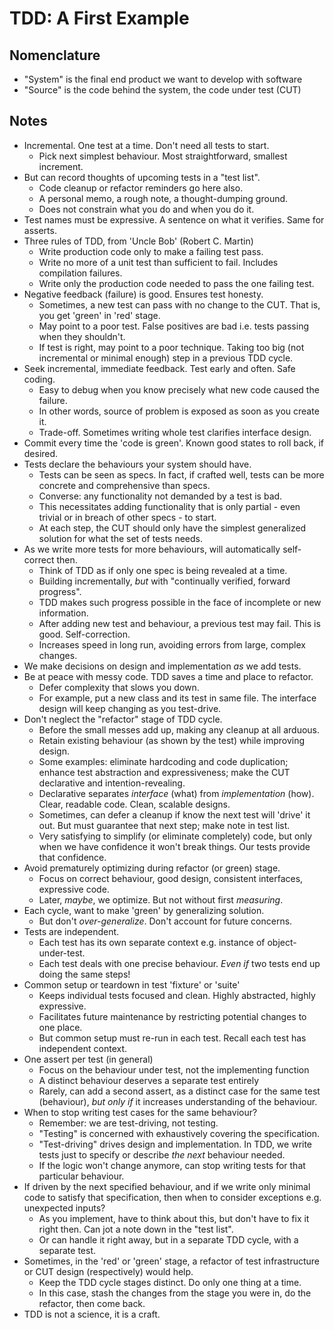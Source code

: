 # TDD: A First Example

## Nomenclature

- "System" is the final end product we want to develop with software
- "Source" is the code behind the system, the code under test (CUT)

## Notes

- Incremental. One test at a time. Don't need all tests to start.
    - Pick next simplest behaviour. Most straightforward, smallest increment.
- But can record thoughts of upcoming tests in a "test list".
    - Code cleanup or refactor reminders go here also.
    - A personal memo, a rough note, a thought-dumping ground.
    - Does not constrain what you do and when you do it.
- Test names must be expressive. A sentence on what it verifies. Same for asserts.
- Three rules of TDD, from 'Uncle Bob' (Robert C. Martin)
    - Write production code only to make a failing test pass.
    - Write no more of a unit test than sufficient to fail. Includes compilation failures.
    - Write only the production code needed to pass the one failing test.
- Negative feedback (failure) is good. Ensures test honesty.
    - Sometimes, a new test can pass with no change to the CUT. That is, you get 'green' in 'red' stage.
    - May point to a poor test. False positives are bad i.e. tests passing when they shouldn't.
    - If test is right, may point to a poor technique. Taking too big (not incremental or minimal enough) step in a previous TDD cycle.
- Seek incremental, immediate feedback. Test early and often. Safe coding.
    - Easy to debug when you know precisely what new code caused the failure.
    - In other words, source of problem is exposed as soon as you create it.
    - Trade-off. Sometimes writing whole test clarifies interface design.
- Commit every time the 'code is green'. Known good states to roll back, if desired.
- Tests declare the behaviours your system should have.
    - Tests can be seen as specs. In fact, if crafted well, tests can be more concrete and comprehensive than specs.
    - Converse: any functionality not demanded by a test is bad.
    - This necessitates adding functionality that is only partial - even trivial or in breach of other specs - to start.
    - At each step, the CUT should only have the simplest generalized solution for what the set of tests needs.
- As we write more tests for more behaviours, will automatically self-correct then.
    - Think of TDD as if only one spec is being revealed at a time.
    - Building incrementally, *but* with "continually verified, forward progress".
    - TDD makes such progress possible in the face of incomplete or new information.
    - After adding new test and behaviour, a previous test may fail. This is good. Self-correction.
    - Increases speed in long run, avoiding errors from large, complex changes.
- We make decisions on design and implementation *as* we add tests.
- Be at peace with messy code. TDD saves a time and place to refactor.
    - Defer complexity that slows you down.
    - For example, put a new class and its test in same file. The interface design will keep changing as you test-drive.
- Don't neglect the "refactor" stage of TDD cycle.
    - Before the small messes add up, making any cleanup at all arduous.
    - Retain existing behaviour (as shown by the test) while improving design.
    - Some examples: eliminate hardcoding and code duplication; enhance test abstraction and expressiveness; make the CUT declarative and intention-revealing.
    - Declarative separates _interface_ (what) from _implementation_ (how). Clear, readable code. Clean, scalable designs.
    - Sometimes, can defer a cleanup if know the next test will 'drive' it out. But must guarantee that next step; make note in test list.
    - Very satisfying to simplify (or eliminate completely) code, but only when we have confidence it won't break things. Our tests provide that confidence.
- Avoid prematurely optimizing during refactor (or green) stage.
    - Focus on correct behaviour, good design, consistent interfaces, expressive code.
    - Later, _maybe_, we optimize. But not without first _measuring_.
- Each cycle, want to make 'green' by generalizing solution.
    - But don't _over-generalize_. Don't account for future concerns.
- Tests are independent.
    - Each test has its own separate context e.g. instance of object-under-test.
    - Each test deals with one precise behaviour. *Even if* two tests end up doing the same steps!
- Common setup or teardown in test 'fixture' or 'suite'
    - Keeps individual tests focused and clean. Highly abstracted, highly expressive.
    - Facilitates future maintenance by restricting potential changes to one place.
    - But common setup must re-run in each test. Recall each test has independent context.
- One assert per test (in general)
    - Focus on the behaviour under test, not the implementing function
    - A distinct behaviour deserves a separate test entirely
    - Rarely, can add a second assert, as a distinct case for the same test (behaviour), _but only if_ it increases understanding of the behaviour.
- When to stop writing test cases for the same behaviour?
    - Remember: we are test-driving, not testing.
    - "Testing" is concerned with exhaustively covering the specification.
    - "Test-driving" drives design and implementation. In TDD, we write tests just to specify or describe _the next_ behaviour needed.
    - If the logic won't change anymore, can stop writing tests for that particular behaviour.
- If driven by the next specified behaviour, and if we write only minimal code to satisfy that specification, then when to consider exceptions e.g. unexpected inputs?
    - As you implement, have to think about this, but don't have to fix it right then. Can jot a note down in the "test list".
    - Or can handle it right away, but in a separate TDD cycle, with a separate test.
- Sometimes, in the 'red' or 'green' stage, a refactor of test infrastructure or CUT design (respectively) would help.
    - Keep the TDD cycle stages distinct. Do only one thing at a time.
    - In this case, stash the changes from the stage you were in, do the refactor, then come back.
- TDD is not a science, it is a craft.

